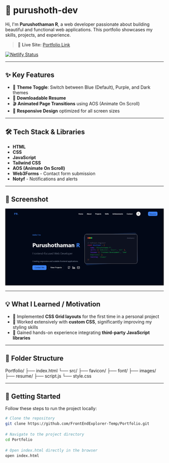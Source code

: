 # 💼 purushoth-dev

Hi, I'm **Purushothaman R**, a web developer passionate about building beautiful and functional web applications. This portfolio showcases my skills, projects, and experience.

> 🚀 **Live Site:** [Portfolio Link](https://purushoth-dev.netlify.app)

[![Netlify Status](https://api.netlify.com/api/v1/badges/2914e524-56c4-4ece-8273-a288d62518ec/deploy-status)](https://app.netlify.com/projects/purushoth-dev/deploys)

---

## ✨ Key Features

- 🎨 **Theme Toggle**: Switch between Blue (Default), Purple, and Dark themes
- 📄 **Downloadable Resume**
- 🎬 **Animated Page Transitions** using AOS (Animate On Scroll)
- 📱 **Responsive Design** optimized for all screen sizes

---

## 🛠 Tech Stack & Libraries

- **HTML**
- **CSS**
- **JavaScript**
- **Tailwind CSS**
- **AOS (Animate On Scroll)**
- **Web3Forms** - Contact form submission
- **Notyf** - Notifications and alerts

---

## 📸 Screenshot

![Screenshot](src/images/Screenshot.png)

---

## 💡 What I Learned / Motivation

- 🧱 Implemented **CSS Grid layouts** for the first time in a personal project
- 🎨 Worked extensively with **custom CSS**, significantly improving my styling skills
- 🔌 Gained hands-on experience integrating **third-party JavaScript libraries**

---

## 📁 Folder Structure

Portfolio/
├── index.html
└── src/
    ├── favicon/
    ├── font/
    ├── images/
    ├── resume/
    ├── script.js
    └── style.css


---

## 🧪 Getting Started

Follow these steps to run the project locally:

```bash
# Clone the repository
git clone https://github.com/FrontEndExplorer-Temp/Portfolio.git

# Navigate to the project directory
cd Portfolio

# Open index.html directly in the browser
open index.html
```
